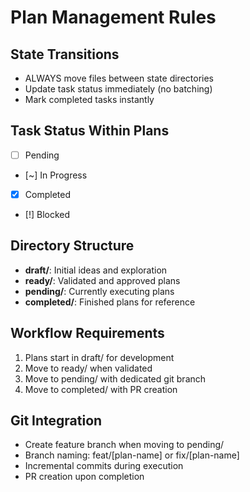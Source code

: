 # Plan Management Rules

## State Transitions
- ALWAYS move files between state directories
- Update task status immediately (no batching)
- Mark completed tasks instantly

## Task Status Within Plans
- [ ] Pending
- [~] In Progress  
- [x] Completed
- [!] Blocked

## Directory Structure
- **draft/**: Initial ideas and exploration
- **ready/**: Validated and approved plans
- **pending/**: Currently executing plans
- **completed/**: Finished plans for reference

## Workflow Requirements
1. Plans start in draft/ for development
2. Move to ready/ when validated
3. Move to pending/ with dedicated git branch
4. Move to completed/ with PR creation

## Git Integration
- Create feature branch when moving to pending/
- Branch naming: feat/[plan-name] or fix/[plan-name]
- Incremental commits during execution
- PR creation upon completion
